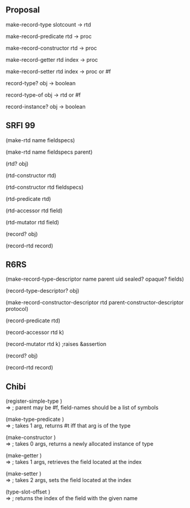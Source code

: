 ## Proposal

make-record-type slotcount -> rtd

make-record-predicate rtd -> proc

make-record-constructor rtd -> proc

make-record-getter rtd index -> proc

make-record-setter rtd index -> proc or #f

record-type? obj -> boolean

record-type-of obj -> rtd or #f

record-instance? obj -> boolean

## SRFI 99

(make-rtd name fieldspecs)

(make-rtd name fieldspecs parent)

(rtd? obj)

(rtd-constructor rtd)

(rtd-constructor rtd fieldspecs)

(rtd-predicate rtd)

(rtd-accessor rtd field)

(rtd-mutator rtd field)

(record? obj)

(record-rtd record)

## R6RS

(make-record-type-descriptor name parent uid sealed? opaque? fields)

(record-type-descriptor? obj)

(make-record-constructor-descriptor rtd parent-constructor-descriptor protocol)

(record-predicate rtd) 

(record-accessor rtd k)

(record-mutator rtd k) ;raises &assertion

(record? obj)

(record-rtd record)

## Chibi

(register-simple-type <name-string> <parent> <field-names>)  
 => <type>    ; parent may be #f, field-names should be a list of symbols

(make-type-predicate <opcode-name-string> <type>)  
 => <opcode>  ; takes 1 arg, returns #t iff that arg is of the type

(make-constructor <constructor-name-string> <type>)  
 => <opcode>  ; takes 0 args, returns a newly allocated instance of type

(make-getter <getter-name-string> <type> <field-index>)  
 => <opcode>  ; takes 1 args, retrieves the field located at the index

(make-setter <setter-name-string> <type> <field-index>)  
 => <opcode>  ; takes 2 args, sets the field located at the index

(type-slot-offset <type> <field-name>)  
 => <index>   ; returns the index of the field with the given name
